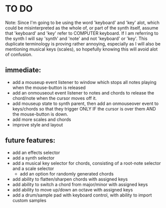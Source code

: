 # TO DO

Note: Since I'm going to be using the word 'keyboard' and 'key' alot, which could be misinterpreted as the whole of, or part of the synth itself, assume that 'keyboard' and 'key' refer to COMPUTER keyboard. If I am referring to the synth I will say 'synth' and 'note' and not 'keyboard' or 'key'. This duplicate terminology is proving rather annoying, especially as I will also be mentioning musical keys (scales), so hopefully knowing this will avoid alot of confusion.

## immediate:

- add a mouseup event listener to window which stops all notes playing when the mouse-button is released
- add an onmouseout event listener to notes and chords to release the chord/note when the cursor moves off it.
- add mouseup state to synth parent, then add an onmouseover event to keys/chords so that they trigger ONLY IF the cursor is over them AND the mouse-button is down.
- add more scales and chords
- improve style and layout


## future features:

- add an effects selector
- add a synth selector
- add a musical key selector for chords, consisting of a root-note selector and a scale selector
  - add an option for randomly generated chords
- add ability to flatten/sharpen chords with assigned keys
- add ability to switch a chord from major/minor with assigned keys
- add ability to move up/down an octave with assigned keys
- add a drum/sample pad with keyboard control, with ability to import custom samples
